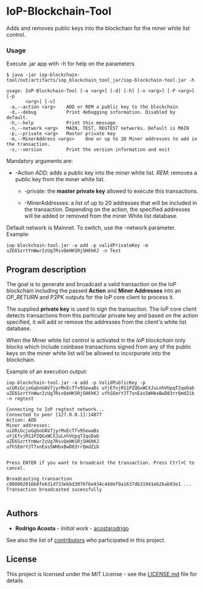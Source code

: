 # IoP-Blockchain-Tool

Adds and removes  public keys into the blockchain for the miner white list control.

### Usage

Execute .jar app with -h for help on the parameters
```
$ java -jar iop-blockchain-tool/out/artifacts/iop_blockchain_tool_jar/iop-blockchain-tool.jar -h
```


```
usage: IoP-Blockchain-Tool [-a <arg>] [-d] [-h] [-n <arg>] [-P <arg>] [-p
       <arg>] [-v]
 -a,--action <arg>    ADD or REM a public key to the blockchain
 -d,--debug           Print debugging information. Disabled by default.
 -h,--help            Print this message
 -n,--network <arg>   MAIN, TEST, REGTEST networks. Default is MAIN
 -p,--private <arg>   Master private key
 -m,--MinerAddress <args>    One or up to 20 Miner addresses to add in the transaction.
 -v,--version         Print the version information and exit

```

Mandatory arguments are:

* -Action
 *ADD*:  adds a public key into the miner white list.
  *REM*:  removes a public key from the miner white list.
  
  * -private: the **master private key** allowed to execute this transactions.
  
  * -MinerAddresses: a list of up to 20 addresses that will be included in the transaction. Depending on the action, the specified addresses will be added or removed from the miner White list database.
  
Default network is Mainnet. To switch, use the -network parameter. Example:

```
iop-blockchain-tool.jar -a add -p validPrivateKey -m uZE6SzrtYnWwr2zUg7RsvQeHKSRjSH6hKJ -n Test
```

## Program description

The goal is to generate and broadcast a valid transaction on the IoP blockchain including the passed **Action** and **Miner Addresses** into an *OP_RETURN* and P2PK  outputs for the IoP core client to process it.

The supplied **private key** is used to sign the transaction. The IoP core client detects transactions from this particular private key and based on the action specified, it will add or remove the addresses from the client's white list database.

When the Miner white list control is activated in the *IoP blockchain* only blocks which include coinbase transactions signed from any of the public keys on the miner white list will be allowed to incorporate into the blockchain.

Example of an execution output:

```
iop-blockchain-tool.jar -a add -p ValidPublicKey -p uiGRiGcjoGqbnUAV7jyrMxEcTfv9SewaBs uYjEfvjRS1PZQGxWCXJuLnhVUpqT2qoDab uZE6SzrtYnWwr2zUg7RsvQeHKSRjSH6hKJ ufhSEmrYJT7xnEasSWHbxBwD83rrQmdZib -n regtest
```

```
Connecting to IoP regtest network...
Connected to peer [127.0.0.1]:14877
Action: ADD
Miner addresses: 
uiGRiGcjoGqbnUAV7jyrMxEcTfv9SewaBs
uYjEfvjRS1PZQGxWCXJuLnhVUpqT2qoDab
uZE6SzrtYnWwr2zUg7RsvQeHKSRjSH6hKJ
ufhSEmrYJT7xnEasSWHbxBwD83rrQmdZib


Press ENTER if you want to broadcast the transaction. Press Ctrl+C to cancel.

Broadcasting transaction c800802016b8fe631d733ebbd3076f6e434c44def9a1637db31941eb2bab93e1 ...
Transaction broadcasted sucessfully


```

## Authors

* **Rodrigo Acosta** - *Initial work* - [acostarodrigo](https://github.com/acostarodrigo)

See also the list of [contributors](https://github.com/your/project/contributors) who participated in this project.

## License

This project is licensed under the MIT License - see the [LICENSE.md](LICENSE.md) file for details